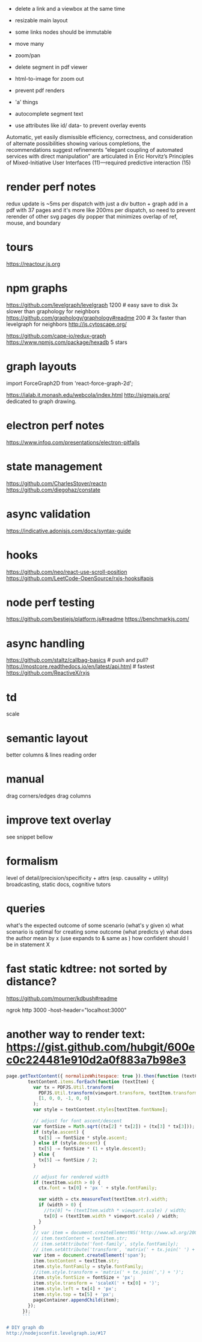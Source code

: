 - delete a link and a viewbox at the same time
- resizable main layout

- some links nodes should be immutable
- move many
- zoom/pan
- delete segment in pdf viewer
- html-to-image for zoom out
- prevent pdf renders
- 'a' things
- autocomplete segment text
- use attributes like id/ data- to prevent overlay events



Automatic, yet easily dismissible
efficiency, correctness, and consideration of alternate possibilities
showing various completions, the recommendations suggest refinements
“elegant coupling of automated services with
direct manipulation” are articulated in Eric Horvitz’s Principles of
Mixed-Initiative User Interfaces (11)—required 
predictive interaction (15)


# render perf notes
redux update is ~5ms per dispatch with just a div button + graph
add in a pdf with 37 pages and it's more like 200ms per dispatch, so
need to prevent rerender of other svg pages
diy popper that minimizes overlap of ref, mouse, and boundary

# tours
https://reactour.js.org

# npm graphs 
https://github.com/levelgraph/levelgraph 1200 # easy save to disk 3x slower than graphology for neighbors
https://github.com/graphology/graphology#readme 200 # 3x faster than levelgraph for neighbors
http://js.cytoscape.org/

https://github.com/cape-io/redux-graph
https://www.npmjs.com/package/hexadb 5 stars

# graph layouts
import ForceGraph2D from 'react-force-graph-2d';

https://ialab.it.monash.edu/webcola/index.html
http://sigmajs.org/ dedicated to graph drawing.

# electron perf notes
https://www.infoq.com/presentations/electron-pitfalls

# state management
https://github.com/CharlesStover/reactn
https://github.com/diegohaz/constate

# async validation
https://indicative.adonisjs.com/docs/syntax-guide

# hooks
https://github.com/neo/react-use-scroll-position
https://github.com/LeetCode-OpenSource/rxjs-hooks#apis

# node perf testing
https://github.com/bestiejs/platform.js#readme
https://benchmarkjs.com/

# async handling
https://github.com/staltz/callbag-basics # push and pull?
https://mostcore.readthedocs.io/en/latest/api.html # fastest
https://github.com/ReactiveX/rxjs


# td
scale

# semantic layout
better columns & lines
reading order

# manual 
drag corners/edges
drag columns

# improve text overlay
see snippet bellow

# formalism
level of detail/precision/specificity + attrs (esp. causality + utility)
broadcasting, static docs, cognitive tutors

# queries
what's the expected outcome of some scenario (what's y given x)
what scenario is optimal for creating some outcome (what predicts y)
what does the author mean by x (use expands to & same as )
how confident should I be in statement X

# fast static kdtree: not sorted by distance?
https://github.com/mourner/kdbush#readme

ngrok http 3000 -host-header="localhost:3000"


# another way to render text: https://gist.github.com/hubgit/600ec0c224481e910d2a0f883a7b98e3
```js
page.getTextContent({ normalizeWhitespace: true }).then(function (textContent) {
        textContent.items.forEach(function (textItem) {
          var tx = PDFJS.Util.transform(
            PDFJS.Util.transform(viewport.transform, textItem.transform),
            [1, 0, 0, -1, 0, 0]
          );
          var style = textContent.styles[textItem.fontName];
          
          // adjust for font ascent/descent
          var fontSize = Math.sqrt((tx[2] * tx[2]) + (tx[3] * tx[3]));
          if (style.ascent) {
            tx[5] -= fontSize * style.ascent;
          } else if (style.descent) {
            tx[5] -= fontSize * (1 + style.descent);
          } else {
            tx[5] -= fontSize / 2;
          }
          
          // adjust for rendered width
          if (textItem.width > 0) {
            ctx.font = tx[0] + 'px ' + style.fontFamily;
            
            var width = ctx.measureText(textItem.str).width;
            if (width > 0) {
              //tx[0] *= (textItem.width * viewport.scale) / width;
              tx[0] = (textItem.width * viewport.scale) / width;
            }
          }
          // var item = document.createElementNS('http://www.w3.org/2000/svg', 'svg:text');
          // item.textContent = textItem.str;
          // item.setAttribute('font-family', style.fontFamily);
          // item.setAttribute('transform', 'matrix(' + tx.join(' ') + ')');
          var item = document.createElement('span');
          item.textContent = textItem.str;
          item.style.fontFamily = style.fontFamily;
          //item.style.transform = 'matrix(' + tx.join(',') + ')';
          item.style.fontSize = fontSize + 'px';
          item.style.transform = 'scaleX(' + tx[0] + ')';
          item.style.left = tx[4] + 'px';
          item.style.top = tx[5] + 'px';
          pageContainer.appendChild(item);
        });
      });
      ```

# DIY graph db
http://nodejsconfit.levelgraph.io/#17